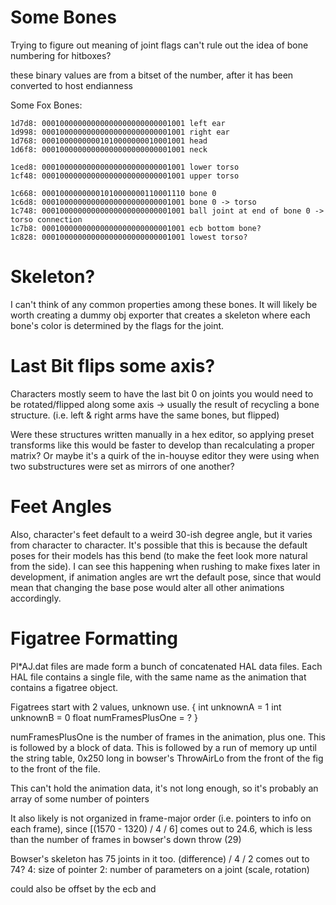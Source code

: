 # Some Bones

Trying to figure out meaning of joint flags
can't rule out the idea of bone numbering for hitboxes?

these binary values are from a bitset of the number,
after it has been converted to host endianness

Some Fox Bones:

    1d7d8: 00010000000000000000000000001001 left ear
    1d998: 00010000000000000000000000001001 right ear
    1d768: 00010000000001010000000010001001 head
    1d6f8: 00010000000000000000000000001001 neck

    1ced8: 00010000000000000000000000001001 lower torso
    1cf48: 00010000000000000000000000001001 upper torso

    1c668: 00010000000001010000000110001110 bone 0
    1c6d8: 00010000000000000000000000001001 bone 0 -> torso
    1c748: 00010000000000000000000000001001 ball joint at end of bone 0 -> torso connection
    1c7b8: 00010000000000000000000000001001 ecb bottom bone?
    1c828: 00010000000000000000000000001001 lowest torso?



# Skeleton?
I can't think of any common properties among these bones. It will likely be
worth creating a dummy obj exporter that creates a skeleton where each bone's 
color is determined by the flags for the joint.





# Last Bit flips some axis?
Characters mostly seem to have the last bit 0 on joints you would need to be 
rotated/flipped along some axis -> usually the result of recycling a
bone structure. (i.e. left & right arms have the same bones, but flipped)

Were these structures written manually in a hex editor, so applying preset
transforms like this would be faster to develop than recalculating a proper
matrix? Or maybe it's a quirk of the in-houyse editor they were using when two
substructures were set as mirrors of one another?


# Feet Angles
Also, character's feet default to a weird 30-ish degree angle, but it
varies from character to character. It's possible that this is because the
default poses for their models has this bend (to make the feet look more
natural from the side).
I can see this happening when rushing to make fixes later in development, if 
animation angles are wrt the default pose, since that would mean that changing
the base pose would alter all other animations accordingly.


# Figatree Formatting
Pl\*AJ.dat files are made form a bunch of concatenated HAL data files. Each HAL
file contains a single file, with the same name as the animation that contains
a figatree object.

Figatrees start with 2 values, unknown use.
{
    int     unknownA = 1
    int     unknownB = 0
    float   numFramesPlusOne = ?
}

numFramesPlusOne is the number of frames in the animation, plus one.
This is followed by a block of data. This is followed by a run of memory up
until the string table, 0x250 long in bowser's ThrowAirLo from the front of
the fig to the front of the file.

This can't hold the animation data, it's not long enough, so it's probably
an array of some number of pointers

It also likely is not organized in frame-major order (i.e. pointers to info
on each frame), since [(1570 - 1320) / 4 / 6] comes out to 24.6, which is
less than the number of frames in bowser's down throw (29)

Bowser's skeleton has 75 joints in it too.
(difference) / 4 / 2 comes out to 74?
4: size of pointer
2: number of parameters on a joint (scale, rotation)

could also be offset by the ecb and 



